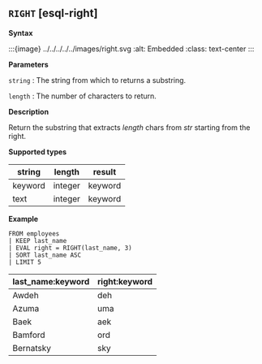 ## `RIGHT` [esql-right]

**Syntax**

:::{image} ../../../../../images/right.svg
:alt: Embedded
:class: text-center
:::

**Parameters**

`string`
:   The string from which to returns a substring.

`length`
:   The number of characters to return.

**Description**

Return the substring that extracts *length* chars from *str* starting from the right.

**Supported types**

| string | length | result |
| --- | --- | --- |
| keyword | integer | keyword |
| text | integer | keyword |

**Example**

```esql
FROM employees
| KEEP last_name
| EVAL right = RIGHT(last_name, 3)
| SORT last_name ASC
| LIMIT 5
```

| last_name:keyword | right:keyword |
| --- | --- |
| Awdeh | deh |
| Azuma | uma |
| Baek | aek |
| Bamford | ord |
| Bernatsky | sky |


